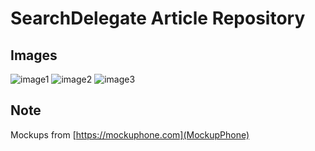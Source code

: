 # SearchDelegate Article Repository

## Images

![image1](https://i.hizliresim.com/koXGrk.png)
![image2](https://i.hizliresim.com/GxVtIo.png)
![image3](https://i.hizliresim.com/LWRHSX.png)

## Note

Mockups from [https://mockuphone.com](MockupPhone)
